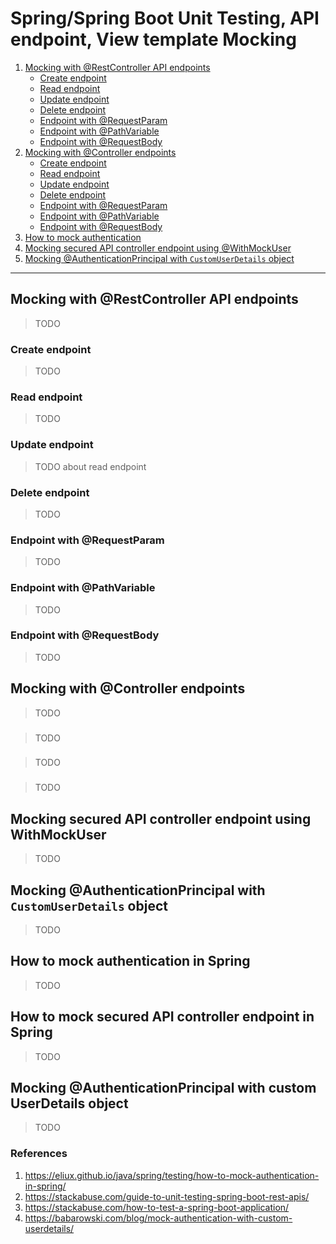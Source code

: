 # Spring/Spring Boot Unit Testing, API endpoint, View template Mocking  

1. [Mocking with @RestController API endpoints](#Mocking-with-@RestController-API-endpoints)
    - [Create endpoint](#Create-endpoint)
    - [Read endpoint](#Read-endpoint)
    - [Update endpoint](#Update-endpoint)
    - [Delete endpoint](#Delete-endpoint)
    - [Endpoint with @RequestParam](#Endpoint-with-@RequestParam)
    - [Endpoint with @PathVariable](#Endpoint-with-@PathVariable)
    - [Endpoint with @RequestBody](#Endpoint-with-@RequestBody)
2. [Mocking with @Controller endpoints](#Mocking-with-@Controller-endpoints)
    - [Create endpoint](#Create-endpoint)
    - [Read endpoint](#Read-endpoint)
    - [Update endpoint](#Update-endpoint)
    - [Delete endpoint](#Delete-endpoint)
    - [Endpoint with @RequestParam](#Endpoint-with-@RequestParam)
    - [Endpoint with @PathVariable](#Endpoint-with-@PathVariable)
    - [Endpoint with @RequestBody](#Endpoint-with-@RequestBody)
3. [How to mock authentication](#How-to-mock-authentication)
4. [Mocking secured API controller endpoint using @WithMockUser](#Mocking-secured-API-controller-endpoint-using-WithMockUser)
5. [Mocking @AuthenticationPrincipal with `CustomUserDetails` object](#Mocking-`@AuthenticationPrincipal`-with-`CustomUserDetails`-object)

---

## Mocking with @RestController API endpoints
> TODO

### Create endpoint
> TODO

### Read endpoint
> TODO 

### Update endpoint
> TODO 
> about read endpoint

### Delete endpoint
> TODO

###

### Endpoint with @RequestParam
> TODO

### Endpoint with @PathVariable
> TODO

### Endpoint with @RequestBody
> TODO

## Mocking with @Controller endpoints
> TODO

###

> TODO

###

> TODO

###

> TODO

## Mocking secured API controller endpoint using WithMockUser

> TODO

## Mocking @AuthenticationPrincipal with `CustomUserDetails` object

> TODO

## How to mock authentication in Spring
> TODO 

## How to mock secured API controller endpoint in Spring
> TODO 

## Mocking @AuthenticationPrincipal with custom UserDetails object
> TODO

### References

1. https://eliux.github.io/java/spring/testing/how-to-mock-authentication-in-spring/
2. https://stackabuse.com/guide-to-unit-testing-spring-boot-rest-apis/
3. https://stackabuse.com/how-to-test-a-spring-boot-application/
4. https://babarowski.com/blog/mock-authentication-with-custom-userdetails/
